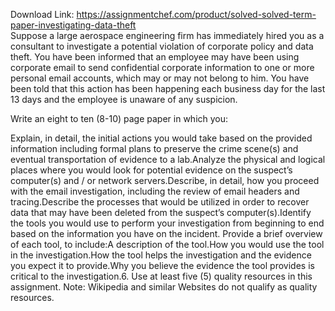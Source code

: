 Download Link: https://assignmentchef.com/product/solved-solved-term-paper-investigating-data-theft
<br>
Suppose a large aerospace engineering firm has immediately hired you as a consultant to investigate a potential violation of corporate policy and data theft. You have been informed that an employee may have been using corporate email to send confidential corporate information to one or more personal email accounts, which may or may not belong to him. You have been told that this action has been happening each business day for the last 13 days and the employee is unaware of any suspicion.

Write an eight to ten (8-10) page paper in which you:

Explain, in detail, the initial actions you would take based on the provided information including formal plans to preserve the crime scene(s) and eventual transportation of evidence to a lab.Analyze the physical and logical places where you would look for potential evidence on the suspect’s computer(s) and / or network servers.Describe, in detail, how you proceed with the email investigation, including the review of email headers and tracing.Describe the processes that would be utilized in order to recover data that may have been deleted from the suspect’s computer(s).Identify the tools you would use to perform your investigation from beginning to end based on the information you have on the incident. Provide a brief overview of each tool, to include:A description of the tool.How you would use the tool in the investigation.How the tool helps the investigation and the evidence you expect it to provide.Why you believe the evidence the tool provides is critical to the investigation.6. Use at least five (5) quality resources in this assignment. Note: Wikipedia and similar Websites do not qualify as quality resources.